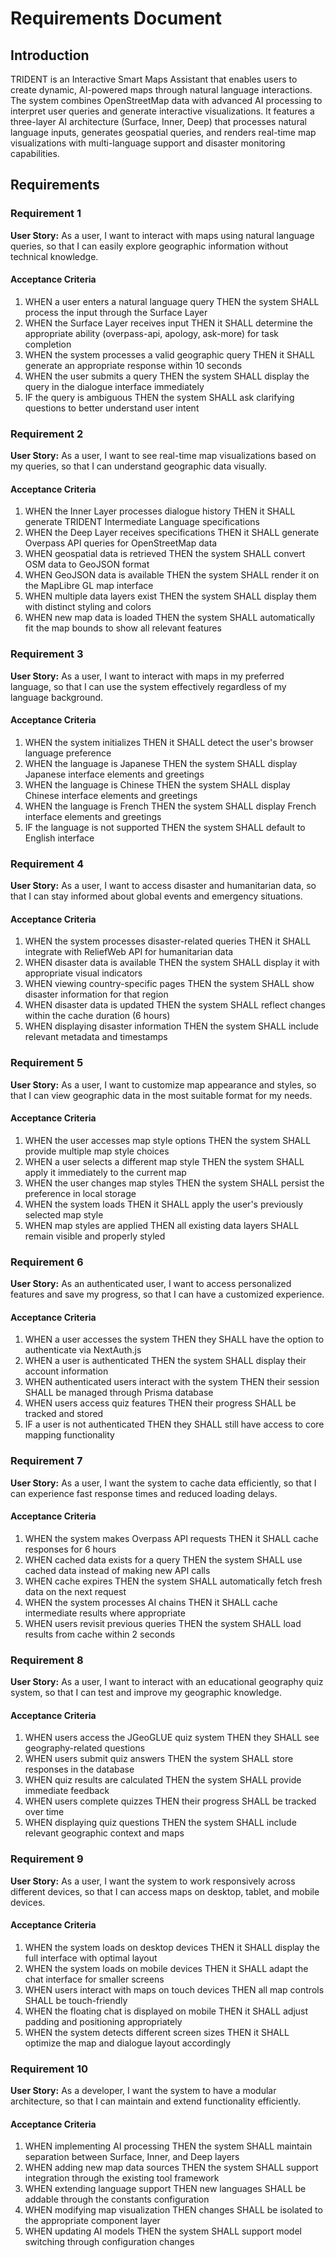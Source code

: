 # Requirements Document

## Introduction

TRIDENT is an Interactive Smart Maps Assistant that enables users to create dynamic, AI-powered maps through natural language interactions. The system combines OpenStreetMap data with advanced AI processing to interpret user queries and generate interactive visualizations. It features a three-layer AI architecture (Surface, Inner, Deep) that processes natural language inputs, generates geospatial queries, and renders real-time map visualizations with multi-language support and disaster monitoring capabilities.

## Requirements

### Requirement 1

**User Story:** As a user, I want to interact with maps using natural language queries, so that I can easily explore geographic information without technical knowledge.

#### Acceptance Criteria

1. WHEN a user enters a natural language query THEN the system SHALL process the input through the Surface Layer
2. WHEN the Surface Layer receives input THEN it SHALL determine the appropriate ability (overpass-api, apology, ask-more) for task completion
3. WHEN the system processes a valid geographic query THEN it SHALL generate an appropriate response within 10 seconds
4. WHEN the user submits a query THEN the system SHALL display the query in the dialogue interface immediately
5. IF the query is ambiguous THEN the system SHALL ask clarifying questions to better understand user intent

### Requirement 2

**User Story:** As a user, I want to see real-time map visualizations based on my queries, so that I can understand geographic data visually.

#### Acceptance Criteria

1. WHEN the Inner Layer processes dialogue history THEN it SHALL generate TRIDENT Intermediate Language specifications
2. WHEN the Deep Layer receives specifications THEN it SHALL generate Overpass API queries for OpenStreetMap data
3. WHEN geospatial data is retrieved THEN the system SHALL convert OSM data to GeoJSON format
4. WHEN GeoJSON data is available THEN the system SHALL render it on the MapLibre GL map interface
5. WHEN multiple data layers exist THEN the system SHALL display them with distinct styling and colors
6. WHEN new map data is loaded THEN the system SHALL automatically fit the map bounds to show all relevant features

### Requirement 3

**User Story:** As a user, I want to interact with maps in my preferred language, so that I can use the system effectively regardless of my language background.

#### Acceptance Criteria

1. WHEN the system initializes THEN it SHALL detect the user's browser language preference
2. WHEN the language is Japanese THEN the system SHALL display Japanese interface elements and greetings
3. WHEN the language is Chinese THEN the system SHALL display Chinese interface elements and greetings
4. WHEN the language is French THEN the system SHALL display French interface elements and greetings
5. IF the language is not supported THEN the system SHALL default to English interface

### Requirement 4

**User Story:** As a user, I want to access disaster and humanitarian data, so that I can stay informed about global events and emergency situations.

#### Acceptance Criteria

1. WHEN the system processes disaster-related queries THEN it SHALL integrate with ReliefWeb API for humanitarian data
2. WHEN disaster data is available THEN the system SHALL display it with appropriate visual indicators
3. WHEN viewing country-specific pages THEN the system SHALL show disaster information for that region
4. WHEN disaster data is updated THEN the system SHALL reflect changes within the cache duration (6 hours)
5. WHEN displaying disaster information THEN the system SHALL include relevant metadata and timestamps

### Requirement 5

**User Story:** As a user, I want to customize map appearance and styles, so that I can view geographic data in the most suitable format for my needs.

#### Acceptance Criteria

1. WHEN the user accesses map style options THEN the system SHALL provide multiple map style choices
2. WHEN a user selects a different map style THEN the system SHALL apply it immediately to the current map
3. WHEN the user changes map styles THEN the system SHALL persist the preference in local storage
4. WHEN the system loads THEN it SHALL apply the user's previously selected map style
5. WHEN map styles are applied THEN all existing data layers SHALL remain visible and properly styled

### Requirement 6

**User Story:** As an authenticated user, I want to access personalized features and save my progress, so that I can have a customized experience.

#### Acceptance Criteria

1. WHEN a user accesses the system THEN they SHALL have the option to authenticate via NextAuth.js
2. WHEN a user is authenticated THEN the system SHALL display their account information
3. WHEN authenticated users interact with the system THEN their session SHALL be managed through Prisma database
4. WHEN users access quiz features THEN their progress SHALL be tracked and stored
5. IF a user is not authenticated THEN they SHALL still have access to core mapping functionality

### Requirement 7

**User Story:** As a user, I want the system to cache data efficiently, so that I can experience fast response times and reduced loading delays.

#### Acceptance Criteria

1. WHEN the system makes Overpass API requests THEN it SHALL cache responses for 6 hours
2. WHEN cached data exists for a query THEN the system SHALL use cached data instead of making new API calls
3. WHEN cache expires THEN the system SHALL automatically fetch fresh data on the next request
4. WHEN the system processes AI chains THEN it SHALL cache intermediate results where appropriate
5. WHEN users revisit previous queries THEN the system SHALL load results from cache within 2 seconds

### Requirement 8

**User Story:** As a user, I want to interact with an educational geography quiz system, so that I can test and improve my geographic knowledge.

#### Acceptance Criteria

1. WHEN users access the JGeoGLUE quiz system THEN they SHALL see geography-related questions
2. WHEN users submit quiz answers THEN the system SHALL store responses in the database
3. WHEN quiz results are calculated THEN the system SHALL provide immediate feedback
4. WHEN users complete quizzes THEN their progress SHALL be tracked over time
5. WHEN displaying quiz questions THEN the system SHALL include relevant geographic context and maps

### Requirement 9

**User Story:** As a user, I want the system to work responsively across different devices, so that I can access maps on desktop, tablet, and mobile devices.

#### Acceptance Criteria

1. WHEN the system loads on desktop devices THEN it SHALL display the full interface with optimal layout
2. WHEN the system loads on mobile devices THEN it SHALL adapt the chat interface for smaller screens
3. WHEN users interact with maps on touch devices THEN all map controls SHALL be touch-friendly
4. WHEN the floating chat is displayed on mobile THEN it SHALL adjust padding and positioning appropriately
5. WHEN the system detects different screen sizes THEN it SHALL optimize the map and dialogue layout accordingly

### Requirement 10

**User Story:** As a developer, I want the system to have a modular architecture, so that I can maintain and extend functionality efficiently.

#### Acceptance Criteria

1. WHEN implementing AI processing THEN the system SHALL maintain separation between Surface, Inner, and Deep layers
2. WHEN adding new map data sources THEN the system SHALL support integration through the existing tool framework
3. WHEN extending language support THEN new languages SHALL be addable through the constants configuration
4. WHEN modifying map visualization THEN changes SHALL be isolated to the appropriate component layer
5. WHEN updating AI models THEN the system SHALL support model switching through configuration changes